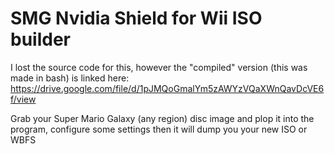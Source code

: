 # SMG Nvidia Shield for Wii ISO builder

I lost the source code for this, however the "compiled" version (this was made in bash) is linked here: https://drive.google.com/file/d/1pJMQoGmalYm5zAWYzVQaXWnQavDcVE6f/view

Grab your Super Mario Galaxy (any region) disc image and plop it into the program, configure some settings then it will dump you your new ISO or WBFS
